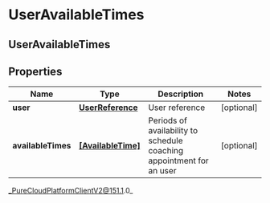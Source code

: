 # UserAvailableTimes

## UserAvailableTimes

## Properties

|Name | Type | Description | Notes|
|------------ | ------------- | ------------- | -------------|
| **user** | [**UserReference**](UserReference) | User reference | [optional] |
| **availableTimes** | [**[AvailableTime]**](AvailableTime) | Periods of availability to schedule coaching appointment for an user | [optional] |



_PureCloudPlatformClientV2@151.1.0_
